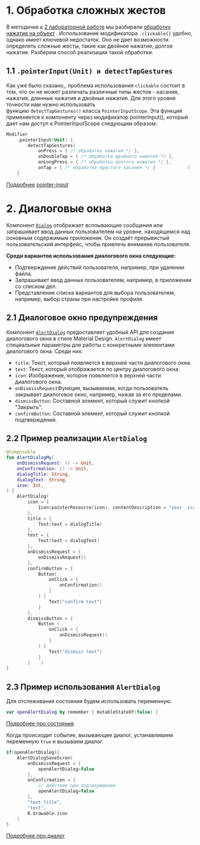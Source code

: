 # 1. Обработка сложных жестов
В методичке к [2 лабораторной работе](https://github.com/Kulishov-Ilua/MD-training-manual/blob/main/Методичка%20к%20лр%202%20(kotlin%20%2B%20compose).md) мы разбирали [обработку нажатия на объект](https://github.com/Kulishov-Ilua/MD-training-manual/blob/main/Методичка%20к%20лр%202%20(kotlin%20%2B%20compose).md) .
Использование модификатора `.clickable{}` удобно, однако имеет ключевой недостаток. Оно не дает возможности определять сложные жесты, такие как двойное нажатие, долгое нажатие. Разберем способ реализации такой обработки.
## 1.1 `.pointerInput(Unit) и detectTapGestures`
Как уже было сказано,, проблема использования `clickable`  состоит в том, что он не может различать различные типы жестов - касания, нажатия, длинные нажатия и двойные нажатия. Для этого уровня точности нам нужно использовать функцию `detectTapGestures()` класса `PointerInputScope`. Эта функция применяется к компоненту через модификатор pointerInput(), который дает нам доступ к PointerInputScope следующим образом:
```kotlin
Modifier
    .pointerInput(Unit) {
        detectTapGestures(
            onPress = { /* обработка нажатия */ },
            onDoubleTap = { /* обработка двойного нажатия */ },
            onLongPress = { /* обработка долгого нажатия */ },
            onTap = { /* обработка простого касания */ }            )
    }
```
[Подробнее](https://metanit.com/kotlin/jetpack/18.1.php)
[pointer-input](https://developer.android.com/develop/ui/compose/touch-input/pointer-input)

# 2. Диалоговые окна
Компонент [`Dialog`](https://developer.android.com/reference/kotlin/androidx/compose/ui/window/package-summary#Dialog(kotlin.Function0,androidx.compose.ui.window.DialogProperties,kotlin.Function0)) отображает всплывающие сообщения или запрашивает ввод данных пользователем на уровне, находящемся над основным содержимым приложения. Он создаёт прерывистый пользовательский интерфейс, чтобы привлечь внимание пользователя.

__Среди вариантов использования диалогового окна следующие:__
- Подтверждение действий пользователя, например, при удалении файла.
- Запрашивает ввод данных пользователем, например, в приложении со списком дел.
- Представление списка вариантов для выбора пользователем, например, выбор страны при настройке профиля.
## 2.1 Диалоговое окно предупреждения
Компонент [`AlertDialog`](https://developer.android.com/reference/kotlin/androidx/compose/material3/package-summary#AlertDialog(kotlin.Function0,kotlin.Function0,androidx.compose.ui.Modifier,kotlin.Function0,kotlin.Function0,kotlin.Function0,kotlin.Function0,androidx.compose.ui.graphics.Shape,androidx.compose.ui.graphics.Color,androidx.compose.ui.graphics.Color,androidx.compose.ui.graphics.Color,androidx.compose.ui.graphics.Color,androidx.compose.ui.unit.Dp,androidx.compose.ui.window.DialogProperties)) предоставляет удобный API для создания диалогового окна в стиле Material Design. `AlertDialog` имеет специальные параметры для работы с конкретными элементами диалогового окна. Среди них:
- `title`: Текст, который появляется в верхней части диалогового окна.
- `text`: Текст, который отображается по центру диалогового окна.
- `icon`: Изображение, которое появляется в верхней части диалогового окна.
- `onDismissRequest`Функция, вызываемая, когда пользователь закрывает диалоговое окно, например, нажав за его пределами.
- `dismissButton`: Составной элемент, который служит кнопкой "Закрыть".
- `confirmButton`: Составной элемент, который служит кнопкой подтверждения.
## 2.2 Пример реализации `AlertDialog`
```kotlin
@Composable  
fun AlertDialogMy(  
    onDismissRequest: () -> Unit,  
    onConfirmation: () -> Unit,  
    dialogTitle: String,  
    dialogText: String,  
    icon: Int,  
) {  
    AlertDialog(  
        icon = {  
            Icon(painterResource(icon), contentDescription = "your  icon")  
        },  
        title = {  
            Text(text = dialogTitle)  
        },  
        text = {  
            Text(text = dialogText)  
        },  
        onDismissRequest = {  
            onDismissRequest()  
        },  
        confirmButton = {  
            Button(  
                onClick = {  
                    onConfirmation()  
                }  
            ) {  
                Text("confirm text")  
            }  
        },  
        dismissButton = {  
            Button (  
                onClick = {  
                    onDismissRequest()  
                }  
            ) {  
                Text("dismiss text")  
            }  
        }    )  
}

```

## 2.3 Пример использования `AlertDialog`
Для отслеживания состояния будем использовать переменную.
```kotlin
var openAlertDialog by remember { mutableStateOf(false) }
```
[Подробнее про состояния](https://github.com/Kulishov-Ilua/MD-training-manual/blob/main/Методичка%20к%20лр%201%20(kotlin%2Bcompose).md) 

Когда происходит событие, вызывающее диалог, устанавливаем переменную `true` и вызываем диалог.
```kotlin
if(openAlertDialog){  
    AlertDialogSaveScren(
	    onDismissRequest = {
		    openAlertDialog=false  
	    },
	    onConfirmation = {  
	        // действие при подтверждении
	        openAlertDialog=false  
	    },  
        "text title",  
        "text",  
        R.drawable.icon
    )  
}
```
[Подробнее про диалог](https://developer.android.com/develop/ui/compose/components/dialog)

